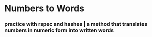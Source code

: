 # Numbers to Words

### practice with rspec and hashes |  a method that translates numbers in numeric form into written words
